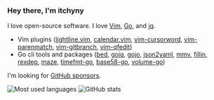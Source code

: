 ### Hey there, I'm itchyny

I love open-source software.
I love [Vim](https://www.vim.org/), [Go](https://golang.org), and [jq](https://stedolan.github.io/jq/).

- Vim plugins ([lightline.vim](https://github.com/itchyny/lightline.vim), [calendar.vim](https://github.com/itchyny/calendar.vim), [vim-cursorword](https://github.com/itchyny/vim-cursorword), [vim-parenmatch](https://github.com/itchyny/vim-parenmatch), [vim-gitbranch](https://github.com/itchyny/vim-gitbranch), [vim-qfedit](https://github.com/itchyny/vim-qfedit))
- Go cli tools and packages ([bed](https://github.com/itchyny/bed), [gojq](https://github.com/itchyny/gojq), [gojo](https://github.com/itchyny/gojo), [json2yaml](https://github.com/itchyny/json2yaml), [mmv](https://github.com/itchyny/mmv), [fillin](https://github.com/itchyny/fillin), [rexdep](https://github.com/itchyny/rexdep), [maze](https://github.com/itchyny/maze), [timefmt-go](https://github.com/itchyny/timefmt-go), [base58-go](https://github.com/itchyny/base58-go), [volume-go](https://github.com/itchyny/volume-go))

I'm looking for [GitHub sponsors](https://github.com/sponsors/itchyny).

![Most used languages](https://github-readme-stats.vercel.app/api/top-langs/?username=itchyny&show_icons=true&icon_color=805AD5&text_color=808080&bg_color=ffffff00&hide_title=true&include_all_commits=true&count_private=true&hide_border=true&langs_count=6&layout=compact&cache_seconds=86400)
![GitHub stats](https://github-readme-stats.vercel.app/api?username=itchyny&show_icons=true&icon_color=805AD5&text_color=808080&bg_color=ffffff00&hide_title=true&include_all_commits=true&count_private=true&hide_border=true&cache_seconds=86400)
